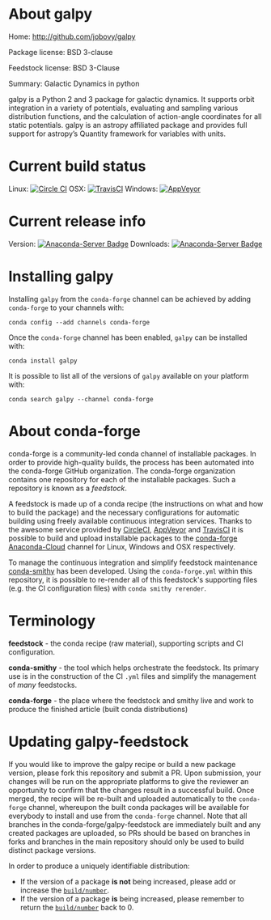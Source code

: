 About galpy
===========

Home: http://github.com/jobovy/galpy

Package license: BSD 3-clause

Feedstock license: BSD 3-Clause

Summary: Galactic Dynamics in python

galpy is a Python 2 and 3 package for galactic dynamics. It supports orbit
integration in a variety of potentials, evaluating and sampling various
distribution functions, and the calculation of action-angle coordinates
for all static potentials. galpy is an astropy affiliated package and
provides full support for astropy’s Quantity framework for variables with
units.


Current build status
====================

Linux: [![Circle CI](https://circleci.com/gh/conda-forge/galpy-feedstock.svg?style=shield)](https://circleci.com/gh/conda-forge/galpy-feedstock)
OSX: [![TravisCI](https://travis-ci.org/conda-forge/galpy-feedstock.svg?branch=master)](https://travis-ci.org/conda-forge/galpy-feedstock)
Windows: [![AppVeyor](https://ci.appveyor.com/api/projects/status/github/conda-forge/galpy-feedstock?svg=True)](https://ci.appveyor.com/project/conda-forge/galpy-feedstock/branch/master)

Current release info
====================
Version: [![Anaconda-Server Badge](https://anaconda.org/conda-forge/galpy/badges/version.svg)](https://anaconda.org/conda-forge/galpy)
Downloads: [![Anaconda-Server Badge](https://anaconda.org/conda-forge/galpy/badges/downloads.svg)](https://anaconda.org/conda-forge/galpy)

Installing galpy
================

Installing `galpy` from the `conda-forge` channel can be achieved by adding `conda-forge` to your channels with:

```
conda config --add channels conda-forge
```

Once the `conda-forge` channel has been enabled, `galpy` can be installed with:

```
conda install galpy
```

It is possible to list all of the versions of `galpy` available on your platform with:

```
conda search galpy --channel conda-forge
```


About conda-forge
=================

conda-forge is a community-led conda channel of installable packages.
In order to provide high-quality builds, the process has been automated into the
conda-forge GitHub organization. The conda-forge organization contains one repository
for each of the installable packages. Such a repository is known as a *feedstock*.

A feedstock is made up of a conda recipe (the instructions on what and how to build
the package) and the necessary configurations for automatic building using freely
available continuous integration services. Thanks to the awesome service provided by
[CircleCI](https://circleci.com/), [AppVeyor](http://www.appveyor.com/)
and [TravisCI](https://travis-ci.org/) it is possible to build and upload installable
packages to the [conda-forge](https://anaconda.org/conda-forge)
[Anaconda-Cloud](http://docs.anaconda.org/) channel for Linux, Windows and OSX respectively.

To manage the continuous integration and simplify feedstock maintenance
[conda-smithy](http://github.com/conda-forge/conda-smithy) has been developed.
Using the ``conda-forge.yml`` within this repository, it is possible to re-render all of
this feedstock's supporting files (e.g. the CI configuration files) with ``conda smithy rerender``.


Terminology
===========

**feedstock** - the conda recipe (raw material), supporting scripts and CI configuration.

**conda-smithy** - the tool which helps orchestrate the feedstock.
                   Its primary use is in the construction of the CI ``.yml`` files
                   and simplify the management of *many* feedstocks.

**conda-forge** - the place where the feedstock and smithy live and work to
                  produce the finished article (built conda distributions)


Updating galpy-feedstock
========================

If you would like to improve the galpy recipe or build a new
package version, please fork this repository and submit a PR. Upon submission,
your changes will be run on the appropriate platforms to give the reviewer an
opportunity to confirm that the changes result in a successful build. Once
merged, the recipe will be re-built and uploaded automatically to the
`conda-forge` channel, whereupon the built conda packages will be available for
everybody to install and use from the `conda-forge` channel.
Note that all branches in the conda-forge/galpy-feedstock are
immediately built and any created packages are uploaded, so PRs should be based
on branches in forks and branches in the main repository should only be used to
build distinct package versions.

In order to produce a uniquely identifiable distribution:
 * If the version of a package **is not** being increased, please add or increase
   the [``build/number``](http://conda.pydata.org/docs/building/meta-yaml.html#build-number-and-string).
 * If the version of a package **is** being increased, please remember to return
   the [``build/number``](http://conda.pydata.org/docs/building/meta-yaml.html#build-number-and-string)
   back to 0.
